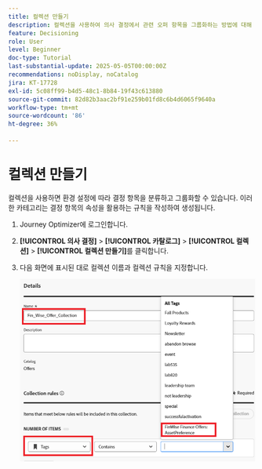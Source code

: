```yaml
---
title: 컬렉션 만들기
description: 컬렉션을 사용하여 의사 결정에서 관련 오퍼 항목을 그룹화하는 방법에 대해 알아봅니다. 컬렉션을 사용하면 특정 테마, 대상자 또는 캠페인 목표에 대한 콘텐츠를 보다 쉽게 관리하고 구성할 수 있습니다.
feature: Decisioning
role: User
level: Beginner
doc-type: Tutorial
last-substantial-update: 2025-05-05T00:00:00Z
recommendations: noDisplay, noCatalog
jira: KT-17728
exl-id: 5c08ff99-b4d5-48c1-8b84-19f43c613880
source-git-commit: 82d82b3aac2bf91e259b01fd8c6b4d6065f9640a
workflow-type: tm+mt
source-wordcount: '86'
ht-degree: 36%

---
```


# 컬렉션 만들기

컬렉션을 사용하면 환경 설정에 따라 결정 항목을 분류하고 그룹화할 수 있습니다. 이러한 카테고리는 결정 항목의 속성을 활용하는 규칙을 작성하여 생성됩니다.

1. Journey Optimizer에 로그인합니다.
1. **[!UICONTROL 의사 결정]** > **[!UICONTROL 카탈로그]** > **[!UICONTROL 컬렉션]** > **[!UICONTROL 컬렉션 만들기]**&#x200B;를 클릭합니다.
1. 다음 화면에 표시된 대로 컬렉션 이름과 컬렉션 규칙을 지정합니다.

   ![create-collection](assets/fin-wise-collection.png)
